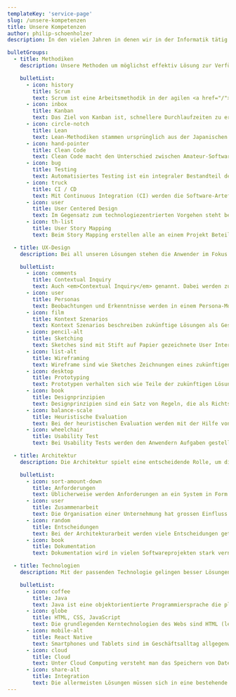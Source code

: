 ```yaml
---
templateKey: 'service-page'
slug: /unsere-kompetenzen
title: Unsere Kompetenzen
author: philip-schoenholzer
description: In den vielen Jahren in denen wir in der Informatik tätig sind, konnten wir echte Erfahrungen aus unterschiedlichen Bereichen sammeln. Die heute für uns wichtigsten haben wir hier aufgelistet.

bulletGroups:
  - title: Methodiken
    description: Unsere Methoden um möglichst effektiv Lösung zur Verfügung zu stellen.

    bulletList:
      - icon: history
        title: Scrum
        text: Scrum ist eine Arbeitsmethodik in der agilen <a href="/">Softwareentwicklung</a> und beruht auf der Erfahrung, dass viele Entwicklungsprojekte zu komplex sind, um in einen vollumfänglichen Plan gefasst zu werden. So werden in einem regelmässigen Zyklus (z.B. alle zwei Wochen) kleine Zwischenergebnisse geschaffen, anhand derer sich die fehlenden Anforderungen und Lösungstechniken konkretisieren lassen.
      - icon: inbox
        title: Kanban
        text: Das Ziel von Kanban ist, schnellere Durchlaufzeiten zu erreichen und Probleme schneller sichtbar zu machen. Dies wird unter Anderem durch Begrenzung von parallelen Arbeiten erreicht. Die ganze Wertschöpfungskette mit ihren verschiedenen Prozessschritten wird in einem sogenannten Kanban-Board für alle Beteiligten visualisiert.
      - icon: circle-notch
        title: Lean
        text: Lean-Methodiken stammen ursprünglich aus der Japanischen Autoindustrie. Sie eignen sich hervorragend um neue Ideen zu testen und herauszufinden ob man damit ein profitables Business aufbauen kann. Die Methodiken umfassen MVP (Minimum Viable Product), Customer Development, Lean Canvas und mehr.
      - icon: hand-pointer
        title: Clean Code
        text: Clean Code macht den Unterschied zwischen Amateur-Software und professioneller Software. Wir arbeiten mit den Clean Code-Prinzipien um robuste und wartbare Software zu schreiben.
      - icon: bug
        title: Testing
        text: Automatisiertes Testing ist ein integraler Bestandteil der Entwicklung. Wir empfehlen den Aufbau einer systematischen Testpyramide um eine optimale Abdeckung zu erhalten. Je nach Verwendungszweck und Lebensdauer einer Software sind ganz unterschiedliche Ansätze erforderlich. Ziel des Testings ist es immer zu einem vernünftigen Preis eine optimale Sicherheit und Qualität zu erreichen.
      - icon: truck
        title: CI / CD
        text: Mit Continuous Integration (CI) werden die Software-Artefakte mehrmals pro Tag neu gebaut, integriert und getestet. Mit Continuous Delivery (CD) kommt noch die Auslieferung auf einen Produktivserver hinzu. Ein zuverlässiges automatisiertes Testing wird vorausgesetzt. Nach unseren Erfahrungen führt CI/CD zu mehr Lieferzuverlässigkeit, Flexibilität und schnellerer Time-To-Market.
      - icon: user
        title: User Centered Design
        text: Im Gegensatz zum technologiezentrierten Vorgehen steht beim anwenderzentrierten Design (UCD) der Mensch im Zentrum. Das System wird dabei von der Benutzerschnittstelle abgeleitet. Der Fokus bezüglich Qualität geht von Stabilität und Performance hin zum Nutzen und Benutzbarkeit (Usability). Für ein anwenderzentriertes Vorgehen ist es deshalb nötig als erstes die Anwender mit ihren Zielen, Tätigkeiten und Verhalten zu verstehen. Der Vorteil eines anwenderzentrierten Vorgehens ist, nur Dinge umzusetzen, welche tatsächlich benötigt werden und dies auf eine benutzerfreundliche Art. <a href="/user-centered-design/">Mehr erfahren...</a>
      - icon: th-list
        title: User Story Mapping
        text: Beim Story Mapping erstellen alle an einem Projekt Beteiligten zusammen eine Landkarte ihres Vorhabens. Dabei entsteht ein gemeinsames Verständnis, was für die Umsetzung enorm wertvoll ist. Die Story Map visualisiert den Umfang und die Grösse eines Vorhabens. Zusätzlich lassen sich damit einzelne Releases definieren um beim Umsetzen den Fokus nicht zu verlieren.

  - title: UX-Design
    description: Bei all unseren Lösungen stehen die Anwender im Fokus. Entsprechend ist bei uns Usability nicht bloss ein Lippenbekenntnis sondern Teil jeder Entwicklung.

    bulletList:
      - icon: comments
        title: Contextual Inquiry
        text: Auch <em>Contextual Inquiry</em> genannt. Dabei werden zukünftige Anwender in ihrem natürlichen Umfeld beobachtet und zu Tätigkeiten, Gewohnheiten und Bedürfnissen befragt.
      - icon: user
        title: Personas
        text: Beobachtungen und Erkenntnisse werden in einem Persona-Modell festgehalten. Eine Persona unterstützt bei der Fokussierung, Ausrichtung und Kommunikation einer zukünftigen Lösung.
      - icon: film
        title: Kontext Szenarios
        text: Kontext Szenarios beschreiben zukünftige Lösungen als Geschichte der Personas. Kontext Szenarios unterstützen die Kreativität und machen die zukünftige Lösung fassbarer.
      - icon: pencil-alt
        title: Sketching
        text: Sketches sind mit Stift auf Papier gezeichnete User Interfaces der zukünftigen Lösung. Diese fördern die Kreativität und eignen sich um sehr schnell viele mögliche Varianten einer Lösung zu entwickeln.
      - icon: list-alt
        title: Wireframing
        text: Wireframe sind wie Sketches Zeichnungen eines zukünftigen User Interfaces. Im Gegensatz zu Sketches werden diese am PC ausgearbeitet und eignen sich um eine Idee zu verfeinern.
      - icon: desktop
        title: Prototyping
        text: Prototypen verhalten sich wie Teile der zukünftigen Lösung. Da sie innerhalb von Stunden erstellt werden können, erlauben diese sehr schnell Feedback von den zukünftigen Anwendern zu erhalten.
      - icon: book
        title: Designprinzipien
        text: Designprinzipien sind ein Satz von Regeln, die als Richtschnur für die Produktentwicklung dienen. Sie sorgen nicht bloss für Konsistenz, sondern machen Entscheidungen und schlussendlich die eigentliche Benutzererfahrung messbar.
      - icon: balance-scale
        title: Heuristische Evaluation
        text: Bei der heuristischen Evaluation werden mit der Hilfe von Designprinzipien Lösungen evaluiert. Eine solche Evaluation gibt schnell einen Überblick über die Mängel und Potentiale einer Lösung.
      - icon: wheelchair
        title: Usability Test
        text: Bei Usability Tests werden den Anwendern Aufgaben gestellt, welche in der Lösung oder einem Prototypen selbständig gelöst werden müssen. Dies gibt Aufschluss über die Verständlichkeit und Einfachheit einer Lösung.

  - title: Architektur
    description: Die Architektur spielt eine entscheidende Rolle, um die technischen Bedürfnisse zu erfüllt, wie z.B. Sicherheit, Zuverlässigkeit, Verfügbarkeit usw.

    bulletList:
      - icon: sort-amount-down
        title: Anforderungen
        text: Üblicherweise werden Anforderungen an ein System in Form von Anwendungsfällen oder User Stories beschrieben. Diese definieren was das System fachlich können soll. Darüber hinaus gibt es jedoch auch Anforderungen, die über reine Funktionalität hinausgehen. Sie beschreiben wie sich das System verhalten soll und haben grossen Einfluss auf die Entstehung der Architektur. Qulitätsziele und -szenarien sind hervorragende Werkzeuge um die Architektur laufend zu überprüfen.
      - icon: user
        title: Zusammenarbeit
        text: Die Organisation einer Unternehmung hat grossen Einfluss auf die Entstehung einer Softwarelösung. Es ist entscheidend, dass Teams von Anfang an passend aufgestellt sind. Die Kommunikationsstruktur wird von den Teams getrieben und wenn nötig angepasst. Eine mögliche Lösung dafür sind Gilden (organisationsübergreifende Interessengruppen, z.B. für Testing oder UI-Gestaltung).
      - icon: random
        title: Entscheidungen
        text: Bei der Architekturarbeit werden viele Entscheidungen getroffen, die im Nachhinein nur mit grossem Aufwand geändert werden können. Falsch getroffene Entscheidungen können ein Projekt zum Scheitern bringen. Darum ist es wichtig, solche Entscheidungen sorgsam und nachvollziehbar zu fällen. Relevante Einflussfaktoren sind zum Beispiel die Rahmenbedingungen und die Qualitätsziele. Nicht jede Entscheidung ist von grosser Bedeutung. So raten wir zwischen einer Mikro- und Makroarchitektur zu unterscheiden. Hier wird definiert, was übergreifend festgelegt wird, und wo Teams Freiheit in der Entscheidung haben.
      - icon: book
        title: Dokumentation
        text: Dokumentation wird in vielen Softwareprojekten stark vernachlässigt. Später wundert man sich, warum gewisse Teile der Architektur so entstanden sind. „Historisch gewachsen“ sind Antworten die hellhörig machen sollten. Dies muss nicht sein, denn architekturrelevante Einflussfaktoren von Softwarelösungen lassen sich angemessen und ohne Ballast festhalten und kommunizieren.

  - title: Technologien
    description: Mit der passenden Technologie gelingen besser Lösungen.

    bulletList:
      - icon: coffee
        title: Java
        text: Java ist eine objektorientierte Programmiersprache die plattformunabhängig eingesetzt werden kann. Sie ist seit über zehn Jahren eine der populärsten Programmiersprachen. Es gibt unzählige Frameworks die in Java geschrieben sind die es erlauben, schnell, effiziente und sichere Softwarelösungen zu entwickeln. Wir setzen Java (Java EE und Spring) primär für die Implementierung von Backend-Lösungen ein.
      - icon: globe
        title: HTML, CSS, JavaScript
        text: Die grundlegenden Kerntechnologien des Webs sind HTML (legt fest, was auf der Seite stehen soll), CSS (legt fest, wie es dargestellt werden soll) und JavaScript (legt fest, was passieren soll). Je nach Anforderungen erstellen wir Single-Page-Webanwendungen mit ReactJS oder klassische Webanwendungen die aus mehreren, untereinander verlinkten HTML-Dokumenten bestehen. Dabei halten wir uns an den ROCA Ansatz welcher eine Reihe von Prinzipien formuliert, die in der Praxis viele Vorteile mit sich bringen.
      - icon: mobile-alt
        title: React Native
        text: Smartphones und Tablets sind im Geschäftsalltag allgegenwärtig. Gerade für dieses Umfeld sind Frameworks wie React Native und Ionic ideal. Damit lassen sich effizient benutzerfreundliche Apps schreiben, die auf iOS, Android und anderen mobile Plattformen laufen.
      - icon: cloud
        title: Cloud
        text: Unter Cloud Computing versteht man das Speichern von Daten in einem entfernten Rechenzentrum und das Ausführen von Programmen die nicht auf dem lokalen Computer oder Server installiert sind, sondern auf weit entfernten Rechnern irgendwo in der Wolke. Ein grosser Vorteil davon ist, dass Ressourcen sehr dynamisch je nach aktuellem Bedarf angepasst und verrechnet werden können. Unsere wichtigsten Anbieter sind Swisscom Cloud, Amazon (AWS) und Microsoft (Azure).
      - icon: share-alt
        title: Integration
        text: Die allermeisten Lösungen müssen sich in eine bestehende Umgebung integrieren lassen. Mit heutigen Fachapplikationen lässt sich das relativ leicht erreichen. Über bestehende Service Busses, REST-APIs, Webservices, Dateisysteme oder direkten Datenbankzugriff binden wir das System an und werden so Teil der Umgebung.
---
```

